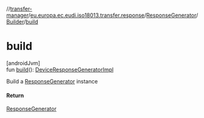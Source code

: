 //[transfer-manager](../../../../index.md)/[eu.europa.ec.eudi.iso18013.transfer.response](../../index.md)/[ResponseGenerator](../index.md)/[Builder](index.md)/[build](build.md)

# build

[androidJvm]\
fun [build](build.md)(): [DeviceResponseGeneratorImpl](../../-device-response-generator-impl/index.md)

Build a [ResponseGenerator](../index.md) instance

#### Return

[ResponseGenerator](../index.md)
